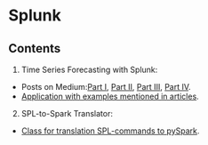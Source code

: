 # Splunk

## Contents

1. Time Series Forecasting with Splunk:
  * Posts on Medium:[Part I](https://towardsdatascience.com/time-series-forecasting-with-splunk-part-i-intro-kalman-filter-46e4bff1abff), [Part II](), [Part III](), [Part IV]().
  * [Application with examples mentioned in articles](https://github.com/SoNicKKK/Splunk/tree/master/medium_demo).

2. SPL-to-Spark Translator:
* [Class for translation SPL-commands to pySpark](https://github.com/SoNicKKK/Splunk/tree/master/sparkspl).
